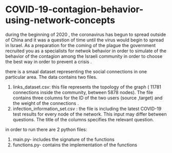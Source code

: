 # COVID-19-contagion-behavior-using-network-concepts
during the beginning of 2020 , the coronavirus has begun to spread outside of China and it was a question of time until the virus would begin to spread in Israel.
As a preparation for the coming of the plague the government recruited you as a specialists for netwok behavior in order to simulate of the behavior of the contagion among the Israeli community in order to choose the best way in order to prevent a crisis .

there is a smaal dataset representing the social connections in one particular area. The data contains two files.
1. links_dataset.csv: this file represents the topology of the graph ( 11781 connections inside the community, between 5878 nodes). The file contains three columns for the ID of the two users (source ,target) and the weight of the connections .
2. infection_information_set.csv : the file is including the latest COVID-19 test results for every node of the network. This input may differ between questions. The title of the columns specifies the relevant question.

in order to run there are 2 python files:
1. main.py- includes the signature of the functions
2. functions.py- contains the implementation of the functions
